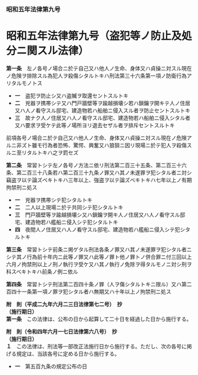 ### 昭和五年法律第九号  
# 昭和五年法律第九号（盗犯等ノ防止及処分ニ関スル法律）  
  
**第一条**　左ノ各号ノ場合ニ於テ自己又ハ他人ノ生命、身体又ハ貞操ニ対スル現在ノ危険ヲ排除スル為犯人ヲ殺傷シタルトキハ刑法第三十六条第一項ノ防衛行為アリタルモノトス  
* **一**　盗犯ヲ防止シ又ハ盗贓ヲ取還セントスルトキ  
* **二**　兇器ヲ携帯シテ又ハ門戸牆壁等ヲ踰越損壊シ若ハ鎖鑰ヲ開キテ人ノ住居又ハ人ノ看守スル邸宅、建造物若ハ船舶ニ侵入スル者ヲ防止セントスルトキ  
* **三**　故ナク人ノ住居又ハ人ノ看守スル邸宅、建造物若ハ船舶ニ侵入シタル者又ハ要求ヲ受ケテ此等ノ場所ヨリ退去セザル者ヲ排斥セントスルトキ  
  
前項各号ノ場合ニ於テ自己又ハ他人ノ生命、身体又ハ貞操ニ対スル現在ノ危険アルニ非ズト雖モ行為者恐怖、驚愕、興奮又ハ狼狽ニ因リ現場ニ於テ犯人ヲ殺傷スルニ至リタルトキハ之ヲ罰セズ  
  
**第二条**　常習トシテ左ノ各号ノ方法ニ依リ刑法第二百三十五条、第二百三十六条、第二百三十八条若ハ第二百三十九条ノ罪又ハ其ノ未遂罪ヲ犯シタル者ニ対シ竊盗ヲ以テ論ズベキトキハ三年以上、強盗ヲ以テ論ズベキトキハ七年以上ノ有期拘禁刑ニ処ス  
* **一**　兇器ヲ携帯シテ犯シタルトキ  
* **二**　二人以上現場ニ於テ共同シテ犯シタルトキ  
* **三**　門戸牆壁等ヲ踰越損壊シ又ハ鎖鑰ヲ開キ人ノ住居又ハ人ノ看守スル邸宅、建造物若ハ艦船ニ侵入シテ犯シタルトキ  
* **四**　夜間人ノ住居又ハ人ノ看守スル邸宅、建造物若ハ艦船ニ侵入シテ犯シタルトキ  
  
**第三条**　常習トシテ前条ニ掲ゲタル刑法各条ノ罪又ハ其ノ未遂罪ヲ犯シタル者ニシテ其ノ行為前十年内ニ此等ノ罪又ハ此等ノ罪ト他ノ罪トノ併合罪ニ付三回以上六月ノ拘禁刑以上ノ刑ノ執行ヲ受ケ又ハ其ノ執行ノ免除ヲ得タルモノニ対シ刑ヲ科スベキトキハ前条ノ例ニ依ル  
  
**第四条**　常習トシテ刑法第二百四十条ノ罪（人ヲ傷シタルトキニ限ル）又ハ第二百四十一条第一項ノ罪ヲ犯シタル者ハ無期又ハ十年以上ノ拘禁刑ニ処ス  
  
**附　則（平成二九年六月二三日法律第七二号）　抄**  
**（施行期日）**  
**第一条**　この法律は、公布の日から起算して二十日を経過した日から施行する。  
  
**附　則（令和四年六月一七日法律第六八号）　抄**  
**（施行期日）**  
**１**　この法律は、刑法等一部改正法施行日から施行する。ただし、次の各号に掲げる規定は、当該各号に定める日から施行する。  
* **一**　第五百九条の規定公布の日  
  
